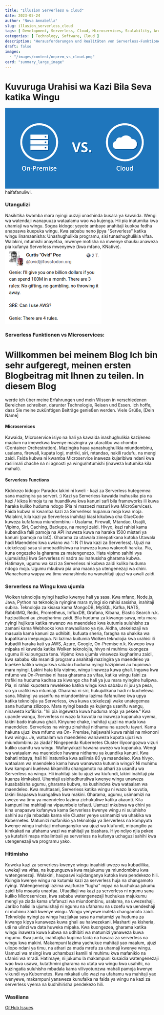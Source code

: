 ```yaml
---
title: "Illusion Serverless & Cloud"
date: 2023-05-24
author: "Nova Annabella"
slug: illusion_serverless_cloud
tags: [ Development, Serverless, Cloud, Microservices, Scalability, Architecture, Infrastructure ]
categories: [ Technology, Software, Cloud ]
description: "Herausforderungen und Realitäten von Serverless-Funktionen in der Cloud. Wertvolle Einblicke für Unternehmen, die eine Migration zur Cloud in Erwägung ziehen"
draft: false
images:
  - "/images/content/onprem_vs_cloud.png"
card: "summary_large_image"
---
```




# Kuvuruga Urahisi wa Kazi Bila Seva katika Wingu

![aws_costs_twitter_1](/images/content/onprem_vs_cloud.png) haifafanuliwi.

### Utangulizi

Nasikitika kwamba mara nyingi uuzaji unashinda busara ya kawaida. Wengi wa watendaji wanapuuza wataalamu wao wa kujenga.
Hii pia inatumika kwa uhamiaji wa wingu. Sogea kidogo: yeyote ambaye anahitaji kuokoa fedha anapaswa kuepuka wingu. Kwa
sababu neno jipya "Serverless" katika wingu linamaanisha: Unashughulikia programu, sisi tunashughulikia vifaa. Walakini,
mtumishi anayefaa, mwenye motisha na mwenye shauku anaweza pia kufanya Serverless mwenyewe (kwa mfano, KNative).
![aws_costs_twitter_1](/images/content/aws_costs_twitter_1.png)

### Serverless Funktionen vs Microservices:

# Willkommen bei meinem Blog Ich bin sehr aufgeregt, meinen ersten Blogbeitrag mit Ihnen zu teilen. In diesem Blog
werde ich über meine Erfahrungen und mein Wissen in verschiedenen Bereichen schreiben, darunter Technologie, Reisen und
Essen. Ich hoffe, dass Sie meine zukünftigen Beiträge genießen werden. Viele Grüße, [Dein Name]

#### Microservices

Kawaida, Microservice isiyo na hali ya kawaida inashughulikia kazi/eneo maalum na imewekwa kwenye mazingira ya utaratibu
wa chombo (Container Orchestration). Mazingira haya yanashughulikia miundombinu, usalama, firewall, kupata logi,
metriki, siri, mtandao, nakili rudufu, na mengi zaidi. Faida kubwa ni kwamba Microservice inaweza kujaribiwa ndani kwa
rasilimali chache na ni agnosti ya wingu/mtumishi (inaweza kutumika kila mahali).

#### Serverless Functions

Kidokezo kidogo: Paradox lakini ni kweli - kazi za Serverless hutegemea sana mazingira ya serveri. :) Kazi ya Serverless
kawaida inahusika pia na kazi / kikoa kimoja tu na huandikwa kwa kanuni safi bila frameworks ili kuwa haraka kuliko
huduma ndogo (Pia ni mazoezi mazuri kwa MicroServices). Faida kubwa ni kwamba kazi za Serverless hupanua moja kwa moja.
Walakini, kila kazi ya Serverless inahitaji kiasi kikubwa cha GlueCode kuweza kufafanua miundombinu - Usalama, Firewall,
Mtandao, Usajili, Vipimo, Siri, Caching, Backups, na mengi zaidi. Hivyo, kazi rahisi kama kubandika faili pamoja na API
inaweza kuwa na haraka 1500 mistari ya kanuni (pamoja na IaC). Gharama za utawala zimepatikana kutoka Utawala hadi
Maendeleo kwa uwiano wa 1: N (1 kwa kazi za Serverless). Ujuzi na utekelezaji sasa si umebadilishwa na inaweza kuwa
wakorofi haraka. Pia, kuna ongezeko la gharama za matengenezo. Hata vipimo sahihi vya ujumuishaji kwa Serverless ni
nadra au inahusisha gharama kubwa. Hatimaye, ugumu wa kazi za Serverless ni kubwa zaidi kuliko huduma ndogo moja. Ugumu
mkubwa pia una maana ya utengenezaji wa chini. Wanachama wapya wa timu wanashinda na wanahitaji ujuzi wa awali zaidi.

### Serverless na Wingu kwa ujumla

Wolken teknolojia nyingi haziko kwenye hali ya sasa. Kwa mfano, Node.js, Java, Python na teknolojia nyingine mara nyingi
sio rahisi sasisha, inahitaji subira. Teknolojia za kisasa kama MongoDB, MySQL, Kafka, NATS, RabbitMQ, Redis,
Prometheus, InfluxDB, Grafana, Kibana, Elastic Search n.k. hazipatikani au zinagharimu zaidi. Bila huduma za kiwango
sawa, mtu mara nyingi hujikuta katika mwanzo wa maendeleo kwa kutumia suluhisho za zamani kama Webhooks kwa mawasiliano
ya nje. Aidha, utekelezaji wa masuala kama kanuni za udhibiti, kufuata sheria, faragha na uhakika wa kupatikana
imepungua. Ni lazima kuitumia Wolken teknolojia kwa urahisi ili kubadili haraka kati ya AWS, Azure, Google, On-Premise
n.k. Kuwepo kwa mipaka ni kawaida katika Wolken teknolojia, hivyo ni muhimu kuongeza ugumu ili kuipunguza tena. Vipimo
kwa ujumla vinaweza kugharimu zaidi, kwa sababu kila msanidi programu anahitaji mazingira ya maendeleo ya kipekee katika
wingu kwa sababu huduma nyingi hazipimwi au hupimwa mara nyingi. Lakini hata bila vipimo, wingu linaweza kuwa ghali.
Ingawa kwa mfumo wa On-Premise ni hasa gharama za vifaa, katika wingu faini za trafiki na huduma kadhaa za kiwango cha
hali ya juu mara nyingine hulipwa. Pia, ni rahisi kupoteza mwelekeo katika wingu kwa sababu ni juu ya pesa, sio ya
urafiki wa mtumiaji. Gharama ni siri, hukujulikana hadi ni kuchelewa sana. Misingi ya usanifu na miundombinu lazima
ifafanuliwe kwa upya katika teknolojia ya Serverless, kwa kuwa utekelezaji wake unategemea sana huduma zilizopo. Mara
nyingi baada ya kujenga usanifu wangu, ninaweza kufikiria: "hii pia ingeweza kuwa huduma moja ya pekee." Kwa upande
wangu, Serverless ni wazo la kuvutia na inaweza kupanuka vyema, lakini bado inakuwa ghali. Kinyume chake, inahitaji
ujuzi na muda kwa maendeleo. Serverless na wingu zinahitaji nidhamu na uzoefu tayari. Kama hakuna ujuzi kwa mfumo wa On-
Premise, haijawahi kuwa rahisi na mkononi kwa wingu. Je, wataalam wa maendeleo wanaweza kupata ujuzi wa miundombinu za
ziada? Ningependa Kubernetes Cluster iliyoongozwa vizuri kuliko usanifu wa wingu. Wafanyakazi hawana uwezo wa kupanuka.
Wengi wa wataalam wa maendeleo hawana nidhamu ya kuandika kanuni. Kwa bahati mbaya, hali hii inatumika kwa asilimia 80
ya maendeleo. Kwa hivyo, wataalam wa maendeleo kama hawa wanaweza kutumia wingu? Ni muhimu kwa kampuni kuelewa
kikamilifu changamoto na athari za usanifu wa Serverless na wingu. Hii inahitaji sio tu ujuzi wa kiufundi, lakini
inahitaji pia kuanza kimkakati. Uhamiaji usiohudhuruliwa kwenye wingu unaweza kusababisha ugumu, gharama kubwa, na
kushindwa kwa wataalam wa maendeleo. Kwa muhtasari, Serverless katika wingu ni wazo la kuvutia, lakini linapaswa
kuangaliwa kwa makini. Gharama, ugumu, usimamizi na uwezo wa timu ya maendeleo lazima zichukuliwe katika akaunti. Kila
kampuni ina mahitaji na vipaumbele tofauti. Uamuzi mkubwa wa chini ya kina unapaswa kufanywa kama Serverless kwenye
wingu ni suluhisho sahihi au njia mbadala kama vile Cluster yenye usimamizi wa uhakika wa Kubernetes. Matumizi mafanikio
ya teknolojia ya Serverless na kompyuta kwenye wingu inahitaji mchanganyiko wa ujuzi wa kiufundi, mipangilio ya
kimkakati na ufahamu wazi wa mahitaji ya biashara. Hiyo ndiyo njia pekee ya kutafsiri mapa mbalimbali ya serverless na
kufanya uchaguzi sahihi kwa utengenezaji wa programu yako.

### Hitimisho

Kuweka kazi za serverless kwenye wingu inaahidi uwezo wa kubadilika, uwekaji wa vifaa, na kupunguzwa kwa majukumu ya
miundombinu kwa watengenezaji. Walakini, haupaswi kujidanganya kutoka kwa pendekezo hili. Kuingia kwenye wingu na
kutumia kazi za serverless huja na changamoto nyingi. Watengenezaji lazima wajifunze "lugha" mpya na kuchukua jukumu
zaidi bila msaada unaofaa. Ufuatiliaji wa kazi za serverless ni ngumu sana kuliko Microservices, kwa sababu
watengenezaji huchukua majukumu mengi ya ziada kama ufafanuzi wa miundombinu, usalama, na uwezeshaji. Jaribio halisi la
ujumuishaji ni ngumu na ufahamu na uzoefu wa uendeshaji ni muhimu zaidi kwenye wingu. Wingu yenyewe inaleta changamoto
zaidi. Teknolojia nyingi za wingu hazijakaa sasa na matumizi ya huduma za kiwango kipya kunaweza kuwa ghali au
haiwezekani. Masharti ya kisheria, utii na ulinzi wa data huweka mipaka. Kwa kuongezea, gharama katika wingu inaweza
kuwa kubwa na udhibiti wa matumizi yanaweza kuwa mgumu. Kwa jumla, inahitajika kupima faida na hasara za serverless na
wingu kwa makini. Makampuni lazima yachukue mahitaji yao maalum, ujuzi uliopo ndani ya timu, na athari za muda mrefu za
uhamaji kwenye wingu. Uamuzi wa msingi kwa uchambuzi kamili ni muhimu kwa mafanikio na ufanisi wa mradi. Hatimaye, ni
jukumu la makampuni kusaidia watengenezaji wao kwa usawa, kutathmini gharama na utata wa wingu kwa usahihi, na
kuzingatia suluhisho mbadala kama vilivyotunzwa mahali pamoja kwenye vikundi vya Kubernetes. Kwa mkakati ulio wazi na
ufahamu wa mahitaji yao wenyewe, makampuni yanaweza kunufaika na faida ya wingu na kazi za serverless vyema na
kudhihirisha pendekezo hili.

### Wasiliana

[GitHub Issues](https://github.com/NovaAnnabella/the_unspoken/issues/new/choose).
